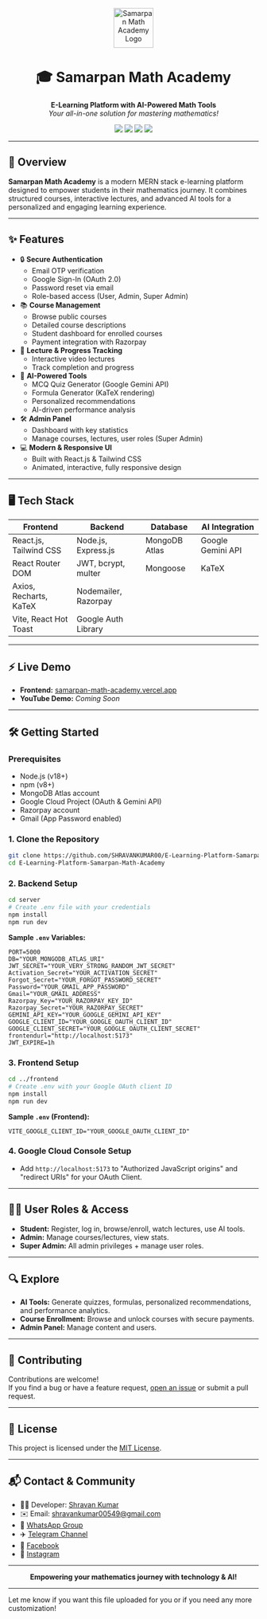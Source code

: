 <p align="center">
  <img src="https://img.icons8.com/color/96/000000/graduation-cap.png" alt="Samarpan Math Academy Logo" width="80" />
</p>

<h1 align="center">🎓 Samarpan Math Academy</h1>
<p align="center"><b>E-Learning Platform with AI-Powered Math Tools</b><br>
<i>Your all-in-one solution for mastering mathematics!</i>
</p>

<p align="center">
  <a href="https://samarpan-math-academy.vercel.app"><img src="https://img.shields.io/badge/Live%20Demo-Visit%20Now-blue?style=for-the-badge&logo=vercel" /></a>
  <a href="https://github.com/SHRAVANKUMAR00/E-Learning-Platform-Samarpan-Math-Academy-/issues"><img src="https://img.shields.io/github/issues/SHRAVANKUMAR00/E-Learning-Platform-Samarpan-Math-Academy-?style=for-the-badge" /></a>
  <a href="https://github.com/SHRAVANKUMAR00/E-Learning-Platform-Samarpan-Math-Academy-/stargazers"><img src="https://img.shields.io/github/stars/SHRAVANKUMAR00/E-Learning-Platform-Samarpan-Math-Academy-?style=for-the-badge" /></a>
  <a href="https://t.me/Samarpanacademy"><img src="https://img.shields.io/badge/Telegram-Join%20Now-blue?style=for-the-badge&logo=telegram" /></a>
</p>

---

## 🚀 Overview

**Samarpan Math Academy** is a modern MERN stack e-learning platform designed to empower students in their mathematics journey. It combines structured courses, interactive lectures, and advanced AI tools for a personalized and engaging learning experience.

---

## ✨ Features

- 🔒 **Secure Authentication**
  - Email OTP verification
  - Google Sign-In (OAuth 2.0)
  - Password reset via email
  - Role-based access (User, Admin, Super Admin)
- 📚 **Course Management**
  - Browse public courses
  - Detailed course descriptions
  - Student dashboard for enrolled courses
  - Payment integration with Razorpay
- 🎥 **Lecture & Progress Tracking**
  - Interactive video lectures
  - Track completion and progress
- 🤖 **AI-Powered Tools**
  - MCQ Quiz Generator (Google Gemini API)
  - Formula Generator (KaTeX rendering)
  - Personalized recommendations
  - AI-driven performance analysis
- 🛠️ **Admin Panel**
  - Dashboard with key statistics
  - Manage courses, lectures, user roles (Super Admin)
- 💻 **Modern & Responsive UI**
  - Built with React.js & Tailwind CSS
  - Animated, interactive, fully responsive design

---

## 🖥️ Tech Stack

| Frontend                | Backend                | Database       | AI Integration      |
|------------------------ |-----------------------|----------------|---------------------|
| React.js, Tailwind CSS  | Node.js, Express.js   | MongoDB Atlas  | Google Gemini API   |
| React Router DOM        | JWT, bcrypt, multer   | Mongoose       | KaTeX               |
| Axios, Recharts, KaTeX  | Nodemailer, Razorpay  |                |                     |
| Vite, React Hot Toast   | Google Auth Library   |                |                     |

---

## ⚡ Live Demo

- **Frontend:** [samarpan-math-academy.vercel.app](https://samarpan-math-academy.vercel.app)
- **YouTube Demo:** *Coming Soon*

---

## 🛠️ Getting Started

### Prerequisites

- Node.js (v18+)
- npm (v8+)
- MongoDB Atlas account
- Google Cloud Project (OAuth & Gemini API)
- Razorpay account
- Gmail (App Password enabled)

### 1. Clone the Repository

```bash
git clone https://github.com/SHRAVANKUMAR00/E-Learning-Platform-Samarpan-Math-Academy.git
cd E-Learning-Platform-Samarpan-Math-Academy
```

### 2. Backend Setup

```bash
cd server
# Create .env file with your credentials
npm install
npm run dev
```

**Sample `.env` Variables:**
```
PORT=5000
DB="YOUR_MONGODB_ATLAS_URI"
JWT_SECRET="YOUR_VERY_STRONG_RANDOM_JWT_SECRET"
Activation_Secret="YOUR_ACTIVATION_SECRET"
Forgot_Secret="YOUR_FORGOT_PASSWORD_SECRET"
Password="YOUR_GMAIL_APP_PASSWORD"
Gmail="YOUR_GMAIL_ADDRESS"
Razorpay_Key="YOUR_RAZORPAY_KEY_ID"
Razorpay_Secret="YOUR_RAZORPAY_SECRET"
GEMINI_API_KEY="YOUR_GOOGLE_GEMINI_API_KEY"
GOOGLE_CLIENT_ID="YOUR_GOOGLE_OAUTH_CLIENT_ID"
GOOGLE_CLIENT_SECRET="YOUR_GOOGLE_OAUTH_CLIENT_SECRET"
frontendurl="http://localhost:5173"
JWT_EXPIRE=1h
```

### 3. Frontend Setup

```bash
cd ../frontend
# Create .env with your Google OAuth client ID
npm install
npm run dev
```

**Sample `.env` (Frontend):**
```
VITE_GOOGLE_CLIENT_ID="YOUR_GOOGLE_OAUTH_CLIENT_ID"
```

### 4. Google Cloud Console Setup

- Add `http://localhost:5173` to "Authorized JavaScript origins" and "redirect URIs" for your OAuth Client.

---

## 🙋‍♂️ User Roles & Access

- **Student:** Register, log in, browse/enroll, watch lectures, use AI tools.
- **Admin:** Manage courses/lectures, view stats.
- **Super Admin:** All admin privileges + manage user roles.

---

## 🔍 Explore

- **AI Tools:** Generate quizzes, formulas, personalized recommendations, and performance analytics.
- **Course Enrollment:** Browse and unlock courses with secure payments.
- **Admin Panel:** Manage content and users.

---

## 🤝 Contributing

Contributions are welcome!  
If you find a bug or have a feature request, [open an issue](https://github.com/SHRAVANKUMAR00/E-Learning-Platform-Samarpan-Math-Academy-/issues) or submit a pull request.

---

## 📄 License

This project is licensed under the [MIT License](LICENSE).

---

## 📬 Contact & Community

- 👨‍💻 Developer: [Shravan Kumar](https://github.com/SHRAVANKUMAR00)
- ✉️ Email: shravankumar00549@gmail.com
- 💬 [WhatsApp Group](https://chat.whatsapp.com/Luru6pYkIqY0DU2Y2L3mode)
- ✈️ [Telegram Channel](https://t.me/Samarpanacademy)
- 📘 [Facebook](https://www.facebook.com/share/1DwhFgiFtW)
- 📸 [Instagram](https://instagram.com/m.k.yadav2000)

---

<p align="center"><b>Empowering your mathematics journey with technology & AI!</b></p>

---

Let me know if you want this file uploaded for you or if you need any more customization!